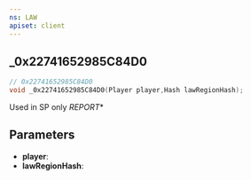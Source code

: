 ```yaml
---
ns: LAW
apiset: client
---
```

## _0x22741652985C84D0

```c
// 0x22741652985C84D0
void _0x22741652985C84D0(Player player,Hash lawRegionHash);
```

Used in SP only
_REPORT_*

## Parameters
* **player**:
* **lawRegionHash**: